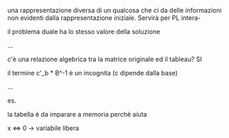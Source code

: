 una rappresentazione diversa di un qualcosa che ci da delle informazioni non evidenti dalla rappresentazione iniziale. Servirà per PL intera-

il problema duale ha lo stesso valore della soluzione

...

c'è una relazione algebrica tra la matrice originale ed il tableau? SI

il termine c'_b * B^-1 è un incognita (c dipende dalla base)

...

es. 


la tabella è da imparare a memoria perchè aiuta

x <=> 0 -> variabile libera